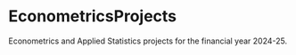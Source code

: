 # EconometricsProjects
Econometrics and Applied Statistics projects for the financial year 2024-25. 
